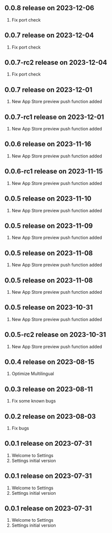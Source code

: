 ## 0.0.8 release on 2023-12-06
1. Fix port check
## 0.0.7 release on 2023-12-04
1. Fix port check
## 0.0.7-rc2 release on 2023-12-04
1. Fix port check
## 0.0.7 release on 2023-12-01
1. New App Store preview push function added
## 0.0.7-rc1 release on 2023-12-01
1. New App Store preview push function added
## 0.0.6 release on 2023-11-16
1. New App Store preview push function added
## 0.0.6-rc1 release on 2023-11-15
1. New App Store preview push function added
## 0.0.5 release on 2023-11-10
1. New App Store preview push function added
## 0.0.5 release on 2023-11-09
1. New App Store preview push function added
## 0.0.5 release on 2023-11-08
1. New App Store preview push function added
## 0.0.5 release on 2023-11-08
1. New App Store preview push function added
## 0.0.5 release on 2023-10-31
1. New App Store preview push function added
## 0.0.5-rc2 release on 2023-10-31
1. New App Store preview push function added

## 0.0.4 release on 2023-08-15
1. Optimize Multilingual
## 0.0.3 release on 2023-08-11
1. Fix some known bugs
## 0.0.2 release on 2023-08-03
1. Fix bugs
## 0.0.1 release on 2023-07-31
1. Welcome to Settings
2. Settings initial version
## 0.0.1 release on 2023-07-31
1. Welcome to Settings
2. Settings initial version
## 0.0.1 release on 2023-07-31
1. Welcome to Settings
2. Settings initial version